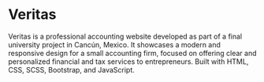 # Veritas
Veritas is a professional accounting website developed as part of a final university project in Cancún, Mexico. It showcases a modern and responsive design for a small accounting firm, focused on offering clear and personalized financial and tax services to entrepreneurs. Built with HTML, CSS, SCSS, Bootstrap, and JavaScript.
